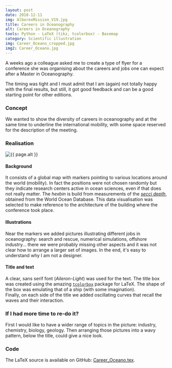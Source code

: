 ```yaml
---
layout: post
date: 2018-12-11
img: AlborexMission_V19.jpg
title: Careers in Oceanography
alt: Careers in Oceanography
tools: Python - LaTeX (tikz, tcolorbox) - Basemap
category: Scientific illustration
img: Career_Oceano_cropped.jpg
img2: Career_Oceano.jpg
---
```


A weeks ago a colleague asked me to create a type of flyer for a conference she was organising about the careers and jobs one can expect after a Master in Oceanography.

The timing was tight and I must admit that I am (again) not totally happy with the final results, but still, it got good feedback and can be a good starting point for other editions.

### Concept

We wanted to show the diversity of careers in oceanography and at the same time to underline the international mobility, with some space reserved for the description of the meeting.

### Realisation

<img src="{{ site.url }}/figures/portfolio/{{ page.img2 }}" class="img-responsive" alt="{{ page.alt }}">

#### Background

It consists of a global map with markers pointing to various locations around the world (mobility). In fact the positions were not chosen randomly but they indicate research centers active in ocean sciences, even if that does not really matter. The *hexbin* is build from measurements of the [*secci depth*](https://www.ontario.ca/faq/what-secchi-depth), obtained from the World Ocean Database. This data visualisation was selected to make reference to the architecture of the building where the conference took place.

#### Illustrations

Near the markers we added pictures illustrating different jobs in oceanography: search and rescue, numerical simulations, offshore industry... there we were probably missing other aspects and it was not clear how to arrange a larger set of images. In the end, it's easy to understand why I am not a designer.

#### Title and text

A clear, sans serif font (*Aileron-Light*) was used for the text. The title box was created using the amazing [`tcolorbox`](https://ctan.org/pkg/tcolorbox?lang=en) package for LaTeX. The shape of the box was emulating that of a ship (with some imagination).      
Finally, on each side of the title we added oscillating curves that recall the waves and their interaction.

### If I had more time to re-do it?

First I would like to have a wider range of topics in the picture: industry, chemistry, biology, geology. Then arranging those pictures into a wavy pattern, below the title, could give a nice look.

### Code

The LaTeX source is available on GitHub: [Career_Oceano.tex](https://github.com/gher-ulg/Liege-Colloquium-on-Ocean-Dynamics/blob/master/latex/Career_Oceano.tex).
